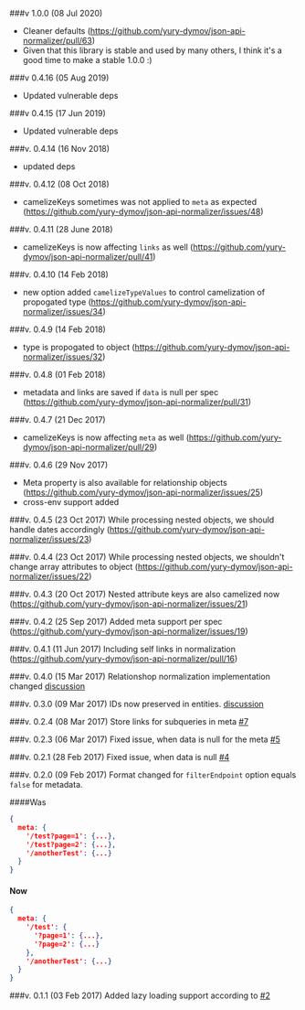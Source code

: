 ###v 1.0.0 (08 Jul 2020)
- Cleaner defaults (https://github.com/yury-dymov/json-api-normalizer/pull/63)
- Given that this library is stable and used by many others, I think it's a good time to make a stable 1.0.0 :)

###v 0.4.16 (05 Aug 2019)
- Updated vulnerable deps

###v 0.4.15 (17 Jun 2019)
- Updated vulnerable deps

###v. 0.4.14 (16 Nov 2018)
- updated deps

###v. 0.4.12 (08 Oct 2018)
- camelizeKeys sometimes was not applied to `meta` as expected (https://github.com/yury-dymov/json-api-normalizer/issues/48) 

###v. 0.4.11 (28 June 2018)
- camelizeKeys is now affecting `links` as well (https://github.com/yury-dymov/json-api-normalizer/pull/41)

###v. 0.4.10 (14 Feb 2018)
- new option added `camelizeTypeValues` to control camelization of propogated type (https://github.com/yury-dymov/json-api-normalizer/issues/34)

###v. 0.4.9 (14 Feb 2018)
- type is propogated to object (https://github.com/yury-dymov/json-api-normalizer/issues/32)

###v. 0.4.8 (01 Feb 2018)
- metadata and links are saved if `data` is null per spec (https://github.com/yury-dymov/json-api-normalizer/pull/31)

###v. 0.4.7 (21 Dec 2017)
- camelizeKeys is now affecting `meta` as well (https://github.com/yury-dymov/json-api-normalizer/pull/29)

###v. 0.4.6 (29 Nov 2017)
- Meta property is also available for relationship objects (https://github.com/yury-dymov/json-api-normalizer/issues/25)
- cross-env support added

###v. 0.4.5 (23 Oct 2017)
While processing nested objects, we should handle dates accordingly (https://github.com/yury-dymov/json-api-normalizer/issues/23)

###v. 0.4.4 (23 Oct 2017)
While processing nested objects, we shouldn't change array attributes to object (https://github.com/yury-dymov/json-api-normalizer/issues/22)

###v. 0.4.3 (20 Oct 2017)
Nested attribute keys are also camelized now (https://github.com/yury-dymov/json-api-normalizer/issues/21)

###v. 0.4.2 (25 Sep 2017)
Added meta support per spec (https://github.com/yury-dymov/json-api-normalizer/issues/19)

###v. 0.4.1 (11 Jun 2017)
Including self links in normalization (https://github.com/yury-dymov/json-api-normalizer/pull/16)

###v. 0.4.0 (15 Mar 2017)
Relationshop normalization implementation changed [discussion](https://github.com/yury-dymov/json-api-normalizer/issues/11)

###v. 0.3.0 (09 Mar 2017)
IDs now preserved in entities. [discussion](https://github.com/yury-dymov/json-api-normalizer/issues/3)

###v. 0.2.4 (08 Mar 2017)
Store links for subqueries in meta [#7](https://github.com/yury-dymov/json-api-normalizer/issues/6)

###v. 0.2.3 (06 Mar 2017)
Fixed issue, when data is null for the meta [#5](https://github.com/yury-dymov/json-api-normalizer/pull/5)

###v. 0.2.1 (28 Feb 2017)
Fixed issue, when data is null [#4](https://github.com/yury-dymov/json-api-normalizer/issues/4)

###v. 0.2.0 (09 Feb 2017)
Format changed for `filterEndpoint` option equals `false` for metadata.

####Was
```JSON
{
  meta: {
    '/test?page=1': {...},
    '/test?page=2': {...},
    '/anotherTest': {...}
  }
}
```

#### Now
```JSON
{
  meta: {
    '/test': {
      '?page=1': {...},
      '?page=2': {...}
    },
    '/anotherTest': {...}
  }
}
```

###v. 0.1.1 (03 Feb 2017)
Added lazy loading support according to [#2](https://github.com/yury-dymov/json-api-normalizer/issues/2)
